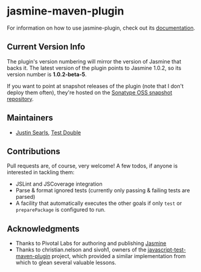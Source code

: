 jasmine-maven-plugin
====================

For information on how to use jasmine-plugin, check out its [documentation](http://searls.github.com/jasmine-maven-plugin/).

## Current Version Info

The plugin's version numbering will mirror the version of Jasmine that backs it. The latest version of the plugin points to Jasmine 1.0.2, so its version number is **1.0.2-beta-5**.

If you want to point at snapshot releases of the plugin (note that I don't deploy them often), they're hosted on the [Sonatype OSS snapshot repository](https://oss.sonatype.org/service/local/repositories/snapshots).

## Maintainers
* [Justin Searls](http://about.me/searls), [Test Double](http://test-double.com)

## Contributions
Pull requests are, of course, very welcome! A few todos, if anyone is interested in tackling them:

* JSLint and JSCoverage integration
* Parse & format ignored tests (currently only passing & failing tests are parsed)
* A facility that automatically executes the other goals if only `test` or `preparePackage` is configured to run.

## Acknowledgments
* Thanks to Pivotal Labs for authoring and publishing [Jasmine](http://github.com/pivotal/jasmine)
* Thanks to christian.nelson and sivoh1, owners of the [javascript-test-maven-plugin](http://code.google.com/p/javascript-test-maven-plugin/) project, which provided a similar implementation from which to glean several valuable lessons.
